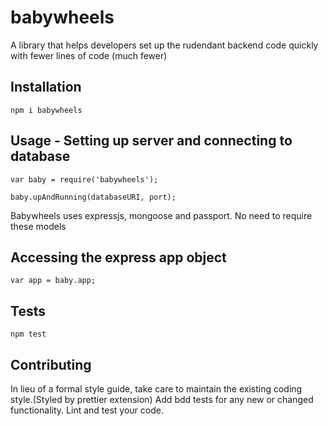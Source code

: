 # babywheels

A library that helps developers set up the rudendant backend code quickly
with fewer lines of code (much fewer)

## Installation

`npm i babywheels`

## Usage - Setting up server and connecting to database

    var baby = require('babywheels');

    baby.upAndRunning(databaseURI, port);

Babywheels uses expressjs, mongoose and passport.
No need to require these models

## Accessing the express app object

    var app = baby.app;

## Tests

`npm test`

## Contributing

In lieu of a formal style guide, take care to maintain the existing coding style.(Styled by prettier extension) Add bdd tests for any new or changed functionality. Lint and test your code.
